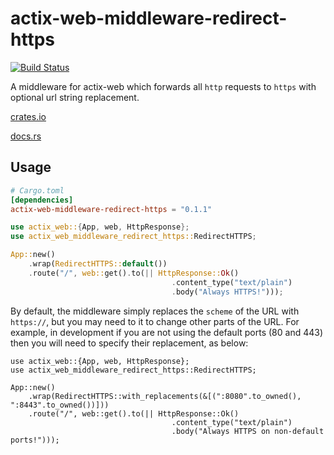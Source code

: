 # actix-web-middleware-redirect-https


[![Build Status](https://travis-ci.org/petertrotman/actix-web-middleware-redirect-https.svg?branch=master)](https://travis-ci.org/petertrotman/actix-web-middleware-redirect-https)

A middleware for actix-web which forwards all `http` requests to `https` with optional url string replacement.

[crates.io](https://crates.io/crates/actix-web-middleware-redirect-https)

[docs.rs](https://docs.rs/actix-web-middleware-redirect-https)

## Usage

```toml
# Cargo.toml
[dependencies]
actix-web-middleware-redirect-https = "0.1.1"
```

```rust
use actix_web::{App, web, HttpResponse};
use actix_web_middleware_redirect_https::RedirectHTTPS;

App::new()
    .wrap(RedirectHTTPS::default())
    .route("/", web::get().to(|| HttpResponse::Ok()
                                    .content_type("text/plain")
                                    .body("Always HTTPS!")));
```
By default, the middleware simply replaces the `scheme` of the URL with `https://`, but you may need to it to change other parts of the URL.
For example, in development if you are not using the default ports (80 and 443) then you will need to specify their replacement, as below:
```
use actix_web::{App, web, HttpResponse};
use actix_web_middleware_redirect_https::RedirectHTTPS;

App::new()
    .wrap(RedirectHTTPS::with_replacements(&[(":8080".to_owned(), ":8443".to_owned())]))
    .route("/", web::get().to(|| HttpResponse::Ok()
                                    .content_type("text/plain")
                                    .body("Always HTTPS on non-default ports!")));
```
